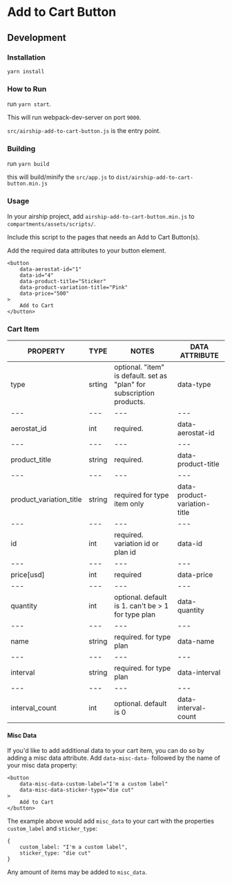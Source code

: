 # Add to Cart Button

## Development

### Installation

```
yarn install
```

### How to Run

run `yarn start`.

This will run webpack-dev-server on port `9000`.

`src/airship-add-to-cart-button.js` is the entry point.

### Building

run `yarn build`

this will build/minify the `src/app.js` to `dist/airship-add-to-cart-button.min.js`


### Usage

In your airship project, add `airship-add-to-cart-button.min.js` to `compartments/assets/scripts/`.

Include this script to the pages that needs an Add to Cart Button(s).

Add the required data attributes to your button element.

```
<button
    data-aerostat-id="1"
    data-id="4"
    data-product-title="Sticker"
    data-product-variation-title="Pink"
    data-price="500"
>
    Add to Cart
</button>
```

### Cart Item

PROPERTY                |TYPE     |NOTES                                                                       |DATA ATTRIBUTE
---|---|---|---
type                    |srting   |optional. "item" is default. set as "plan" for subscription products.  	   |data-type
---|---|---|---
aerostat_id             |int      |required.                                                              	   |data-aerostat-id
---|---|---|---
product_title           |string   |required.                                                              	   |data-product-title
---|---|---|---
product_variation_title |string   |required for type item only                   	                           |data-product-variation-title
---|---|---|---
id                      |int      |required. variation id or plan id                 	                       |data-id
---|---|---|---
price[usd]              |int      |required             	                                                   |data-price
---|---|---|---
quantity                |int      |optional. default is 1. can't be > 1 for type plan                     	   |data-quantity
---|---|---|---
name                    |string   |required. for type plan                                                	   |data-name
---|---|---|---
interval                |string   |required. for type plan                                                	   |data-interval
---|---|---|---
interval_count          |int      |optional. default is 0                                                 	   |data-interval-count


#### Misc Data

If you'd like to add additional data to your cart item, you can do so by adding a misc data attribute.
Add `data-misc-data-` followed by the name of your misc data property:

```
<button
    data-misc-data-custom-label="I'm a custom label"
    data-misc-data-sticker-type="die cut"
>
    Add to Cart
</button>
```

The example above would add `misc_data` to your cart with the properties `custom_label` and `sticker_type`:

```
{
	custom_label: "I'm a custom label",
	sticker_type: "die cut"
}
```

Any amount of items may be added to `misc_data`.
